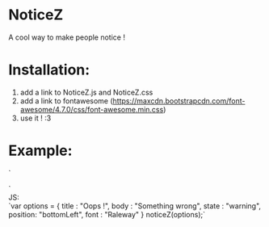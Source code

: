 # NoticeZ
A cool way to make people notice !

# Installation:
1. add a link to NoticeZ.js and NoticeZ.css
2. add a link to fontawesome (https://maxcdn.bootstrapcdn.com/font-awesome/4.7.0/css/font-awesome.min.css)
3. use it ! :3 <br>
# Example:<br>
  `<link rel="stylesheet" href="NoticeZ.css">
   <link rel="stylesheet" href="https://cdnjs.cloudflare.com/ajax/libs/animate.css/3.5.2/animate.css"> <!--This link is optional-->
   <link href="https://fonts.googleapis.com/css?family=Coiny|Raleway|Montserrat" rel="stylesheet">
   <link rel="stylesheet" href="https://maxcdn.bootstrapcdn.com/font-awesome/4.7.0/css/font-awesome.min.css">`<br>
  JS:<br>
  `var options = {
		title : "Oops !",
		body  : "Something wrong",
		state : "warning",
		position: "bottomLeft",
		font  : "Raleway"
	}
	noticeZ(options);`

